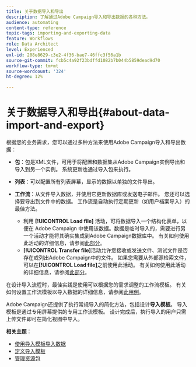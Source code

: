 ```yaml
---
title: 关于数据导入和导出
description: 了解通过Adobe Campaign导入和导出数据的各种方法。
audience: automating
content-type: reference
topic-tags: importing-and-exporting-data
feature: Workflows
role: Data Architect
level: Experienced
exl-id: 208e8629-c3e2-4f36-bae7-46ffc3f56a1b
source-git-commit: fcb5c4a92f23bdffd1082b7b044b5859dead9d70
workflow-type: tm+mt
source-wordcount: '324'
ht-degree: 12%

---
```


# 关于数据导入和导出{#about-data-import-and-export}

根据您的业务需求，您可以通过多种方法来使用Adobe Campaign导入和导出数据：

* **包**：包是XML文件，可用于将配置和数据集从Adobe Campaign实例导出和导入到另一个实例。 系统更新也通过导入包来执行。
* **列表**：可以配置所有列表屏幕，显示的数据以单独的文件导出。
* **工作流**：从文件导入数据，并使用它更新数据库或发送电子邮件。 您还可以选择要导出到文件中的数据。 工作流是自动执行定期更新（如用户档案导入）的最佳方法。

   * 利用 **[!UICONTROL Load file]** 活动，可将数据导入一个结构化表单，以便在 Adobe Campaign 中使用该数据。数据是临时导入的，需要进行另一个活动才能将其确实集成到Adobe Campaign数据库中。 有关如何使用此活动的详细信息，请参阅[此部分](../../automating/using/load-file.md)。
   * **[!UICONTROL Transfer file]**&#x200B;活动允许您接收或发送文件、测试文件是否存在或列出Adobe Campaign中的文件。 如果您需要从外部源检索文件，可以在&#x200B;**[!UICONTROL Load file]**&#x200B;之前使用此活动。 有关如何使用此活动的详细信息，请参阅[此部分](../../automating/using/transfer-file.md)。

在设计导入流程时，最佳实践是使用可以根据您的需求调整的工作流模板。 有关如何设置工作流模板以导入数据的详细信息，请参阅[此用例](../../automating/using/creating-import-workflow-templates.md)。

Adobe Campaign还提供了执行常规导入的简化方法，包括设计&#x200B;**导入模板**。 导入模板是通过专用屏幕提供的专用工作流模板。 设计完成后，执行导入的用户只需上传文件即可在简化视图中导入。

**相关主题**：

* [使用导入模板导入数据](../../automating/using/importing-data-with-import-templates.md)
* [定义导入模板](../../automating/using/importing-data-with-import-templates.md#setting-up-import-templates)
* [管理资源包](../../automating/using/managing-packages.md)

